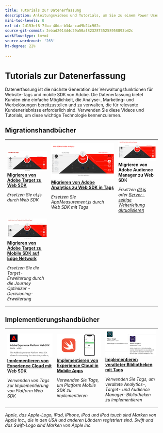 ```yaml
---
title: Tutorials zur Datenerfassung
description: Anleitungsvideos und Tutorials, um Sie zu einem Power User der Datenerfassung zu machen
mini-toc-levels: 0
exl-id: 2d153ef8-7fba-40da-b34a-cad9b24c902c
source-git-commit: 2ebad2014d4c29a50af82328735258958893b42c
workflow-type: tm+mt
source-wordcount: '263'
ht-degree: 22%

---
```


# Tutorials zur Datenerfassung

Datenerfassung ist die nächste Generation der Verwaltungsfunktionen für Website-Tags und mobile SDK von Adobe. Die Datenerfassung bietet Kunden eine einfache Möglichkeit, die Analyse-, Marketing- und Werbelösungen bereitzustellen und zu verwalten, die für relevante Kundenerlebnisse erforderlich sind. Verwenden Sie diese Videos und Tutorials, um diese wichtige Technologie kennenzulernen.

<div id="recs-overview-body-1"></div>
<div id="recs-overview-body-2"></div>
<div id="recs-overview-body-3"></div>
<div id="recs-overview-body-4"></div>
<div id="recs-overview-body-5"></div>
<div id="recs-overview-body-6"></div>

<div id="staff-picks-section">

## Migrationshandbücher

<table>
<tr>
  <td>
    <a href="https://experienceleague.adobe.com/de/docs/platform-learn/migrate-target-to-websdk/introduction" target="_blank">
      <img alt="Migrieren von Target zu Web SDK" src="assets/thumb_targetWebSdk.jpg" />
    </a>
    <div>
      <a href="https://experienceleague.adobe.com/de/docs/platform-learn/migrate-target-to-websdk/introduction" target="_blank">
    <strong>Migrieren von Adobe Target zu Web SDK</strong>
    </a>
    </div>
    <p>
    <em>Ersetzen Sie at.js durch Web SDK</em>
    <p>
  </td>
  <td>
    <a href="https://experienceleague.adobe.com/de/docs/platform-learn/migrate-analytics-to-websdk/migration-to-websdk-overview" target="_blank">
      <img alt="Implementieren von Adobe Experience Cloud mit dem Web SDK" src="assets/thumb_analyticsWebSdk.png" />
    </a>
    <div>
      <a href="https://experienceleague.adobe.com/de/docs/platform-learn/migrate-analytics-to-websdk/migration-to-websdk-overview" target="_blank">
    <strong>Migrieren von Adobe Analytics zu Web SDK in Tags</strong>
    </a>
    </div>
    <p>
    <em>Ersetzen Sie AppMeasurement.js durch Web SDK mit Tags</em>
    <p>
  </td>
  <td>
      <img alt="Migrieren von Target zu Web SDK" src="assets/thumb_aamWebSdk.png" />
    </a>
    <div>
      <strong>Migrieren von Adobe Audience Manager zu Web SDK</strong>
    </div>
    <p>
    <em>Ersetzen <a href="https://experienceleague.adobe.com/de/docs/audience-manager/user-guide/migrate-to-web-sdk/dil-extension-to-web-sdk" target="_blank">dil.js</a> oder <a href="https://experienceleague.adobe.com/de/docs/audience-manager/user-guide/migrate-to-web-sdk/appmeasurement-to-web-sdk" target="_blank">Server-seitige Weiterleitung aktualisieren</a></em>
    <p>
  </td>
</tr>
<tr>
  <td>
    <a href="https://experienceleague.adobe.com/de/docs/platform-learn/migrate-target-to-mobile-sdk-decisioning/overview" target="_blank">
      <img alt="Migrieren von Target zu Mobile SDK auf Edge Network" src="assets/thumb_targetMobileSdk.jpg" />
    </a>
    <div>
      <a href="https://experienceleague.adobe.com/de/docs/platform-learn/migrate-target-to-mobile-sdk-decisioning/overview" target="_blank">
    <strong>Migrieren von Adobe Target zu Mobile SDK auf Edge Network</strong>
    </a>
    </div>
    <p>
    <em>Ersetzen Sie die Target-Erweiterung durch die Journey Optimizer - Decisioning-Erweiterung</em>
    <p>
  </td>
  <td>
  </td>
  <td>
  </td>
  </tr>
</table>

## Implementierungshandbücher

<table>
<tr>
  <td>
    <a href="https://experienceleague.adobe.com/de/docs/platform-learn/implement-web-sdk/overview" target="_blank">
      <img alt="Implementieren von Adobe Experience Cloud mit dem Web SDK" src="assets/thumb_websdk.png" />
    </a>
    <div>
      <a href="https://experienceleague.adobe.com/de/docs/platform-learn/implement-web-sdk/overview" target="_blank">
    <strong>Implementieren von Experience Cloud mit Web SDK</strong>
    </a>
    </div>
    <p>
    <em>Verwenden von Tags zur Implementierung von Platform Web SDK</em>
    <p>
  </td>
  <td>
    <a href="https://experienceleague.adobe.com/de/docs/platform-learn/implement-mobile-sdk/overview" target="_blank">
      <img alt="In Mobile Apps implementieren" src="assets/thumb_swift.png" />
    </a>
    <div>
      <a href="https://experienceleague.adobe.com/de/docs/platform-learn/implement-mobile-sdk/overview" target="_blank">
    <strong>Implementieren von Experience Cloud in Mobile Apps</strong>
    </a>
    </div>
    <p>
    <em>Verwenden Sie Tags, um Platform Mobile SDK zu implementieren</em>
    <p>
  </td>
  <td>
    <a href="https://experienceleague.adobe.com/de/docs/platform-learn/migrate-target-to-websdk/introduction" target="_blank">
      <img alt="Migrieren von Target zu Web SDK" src="assets/thumb_legacy.png" />
    </a>
    <div>
      <a href="https://experienceleague.adobe.com/de/docs/platform-learn/migrate-target-to-websdk/introduction" target="_blank">
    <strong>Implementieren veralteter Bibliotheken mit Tags</strong>
    </a>
    </div>
    <p>
    <em>Verwenden Sie Tags, um veraltete Analytics-, Target- und Audience Manager-Bibliotheken zu implementieren</em>
    <p>
  </td>
</tr>
</table>

</div>

*Apple, das Apple-Logo, iPad, iPhone, iPod und iPod touch sind Marken von Apple Inc., die in den USA und anderen Ländern registriert sind. Swift und das Swift-Logo sind Marken von Apple Inc.*
